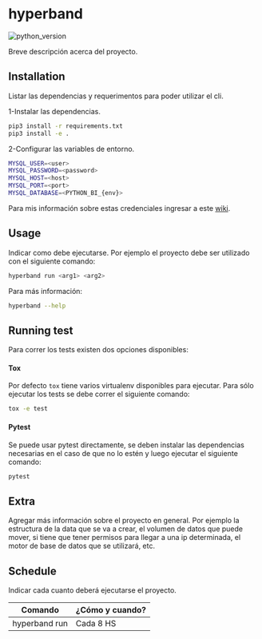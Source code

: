 # hyperband
![python_version](https://img.shields.io/badge/python-3.8-blue)

Breve descripción acerca del proyecto.

## Installation
Listar las dependencias y requerimentos para poder utilizar el cli.

1-Instalar las dependencias.

```sh
pip3 install -r requirements.txt
pip3 install -e .
```

2-Configurar las variables de entorno.

```sh
MYSQL_USER=<user>
MYSQL_PASSWORD=<password>
MYSQL_HOST=<host>
MYSQL_PORT=<port>
MYSQL_DATABASE=<PYTHON_BI_{env}>
```
Para mis información sobre estas credenciales ingresar a este [wiki](https://agea.atlassian.net/wiki/spaces/BIGAA/pages/252707452/Herramientas).


## Usage

Indicar como debe ejecutarse. Por ejemplo el proyecto debe ser utilizado con el siguiente comando:

```sh
hyperband run <arg1> <arg2>
```

Para más información:

```sh
hyperband --help
```


## Running test
Para correr los tests existen dos opciones disponibles:

#### Tox
Por defecto `tox` tiene varios virtualenv disponibles para ejecutar. Para sólo ejecutar los tests se debe correr el siguiente comando:

```sh
tox -e test
```

#### Pytest
Se puede usar pytest directamente, se deben instalar las dependencias necesarias en el caso de que no lo estén y luego ejecutar el siguiente comando:

```sh
pytest
```


## Extra
Agregar más información sobre el proyecto en general. Por ejemplo la estructura de la data que se va a crear, el volumen de datos que puede mover, si tiene que tener permisos para llegar a una ip determinada, el motor de base de datos que se utilizará, etc.


## Schedule
Indicar cada cuanto deberá ejecutarse el proyecto.

| Comando                           | ¿Cómo y cuando?            |
| --------------------------------- | -------------------------- |
| hyperband run | Cada 8 HS                  |
